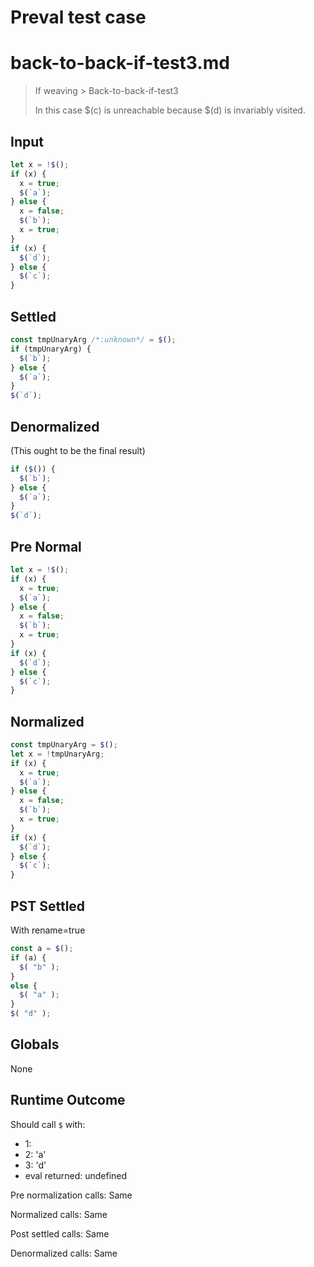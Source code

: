 # Preval test case

# back-to-back-if-test3.md

> If weaving > Back-to-back-if-test3
>
> In this case $(c) is unreachable because $(d) is invariably visited.

## Input

`````js filename=intro
let x = !$();
if (x) {
  x = true;
  $(`a`);
} else {
  x = false;
  $(`b`);
  x = true;
}
if (x) {
  $(`d`);
} else {
  $(`c`);
}
`````

## Settled


`````js filename=intro
const tmpUnaryArg /*:unknown*/ = $();
if (tmpUnaryArg) {
  $(`b`);
} else {
  $(`a`);
}
$(`d`);
`````

## Denormalized
(This ought to be the final result)

`````js filename=intro
if ($()) {
  $(`b`);
} else {
  $(`a`);
}
$(`d`);
`````

## Pre Normal


`````js filename=intro
let x = !$();
if (x) {
  x = true;
  $(`a`);
} else {
  x = false;
  $(`b`);
  x = true;
}
if (x) {
  $(`d`);
} else {
  $(`c`);
}
`````

## Normalized


`````js filename=intro
const tmpUnaryArg = $();
let x = !tmpUnaryArg;
if (x) {
  x = true;
  $(`a`);
} else {
  x = false;
  $(`b`);
  x = true;
}
if (x) {
  $(`d`);
} else {
  $(`c`);
}
`````

## PST Settled
With rename=true

`````js filename=intro
const a = $();
if (a) {
  $( "b" );
}
else {
  $( "a" );
}
$( "d" );
`````

## Globals

None

## Runtime Outcome

Should call `$` with:
 - 1: 
 - 2: 'a'
 - 3: 'd'
 - eval returned: undefined

Pre normalization calls: Same

Normalized calls: Same

Post settled calls: Same

Denormalized calls: Same
